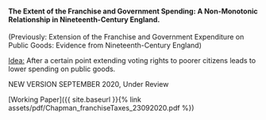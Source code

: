 ---
---

#### The Extent of the Franchise and Government Spending: A Non-Monotonic Relationship in Nineteenth-Century England.
(Previously: Extension of the Franchise and Government Expenditure on Public Goods: Evidence from Nineteenth-Century England)

<ins> Idea:</ins> After a certain point extending voting rights to poorer citizens leads to lower spending on public goods.  

NEW VERSION SEPTEMBER 2020, Under Review

[Working Paper]({{ site.baseurl }}{% link assets/pdf/Chapman_franchiseTaxes_23092020.pdf %})


